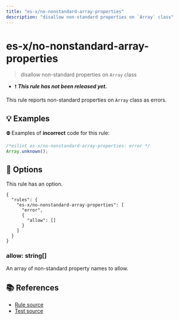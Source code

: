 ```yaml
---
title: "es-x/no-nonstandard-array-properties"
description: "disallow non-standard properties on `Array` class"
---
```


# es-x/no-nonstandard-array-properties
> disallow non-standard properties on `Array` class

- ❗ <badge text="This rule has not been released yet." vertical="middle" type="error"> ***This rule has not been released yet.*** </badge>

This rule reports non-standard properties on `Array` class as errors.

## 💡 Examples

⛔ Examples of **incorrect** code for this rule:

<eslint-playground type="bad">

```js
/*eslint es-x/no-nonstandard-array-properties: error */
Array.unknown();
```

</eslint-playground>

## 🔧 Options

This rule has an option.

```jsonc
{
  "rules": {
    "es-x/no-nonstandard-array-properties": [
      "error",
      {
        "allow": []
      }
    ]
  }
}
```

### allow: string[]

An array of non-standard property names to allow.

## 📚 References

- [Rule source](https://github.com/eslint-community/eslint-plugin-es-x/blob/master/lib/rules/no-nonstandard-array-properties.js)
- [Test source](https://github.com/eslint-community/eslint-plugin-es-x/blob/master/tests/lib/rules/no-nonstandard-array-properties.js)
